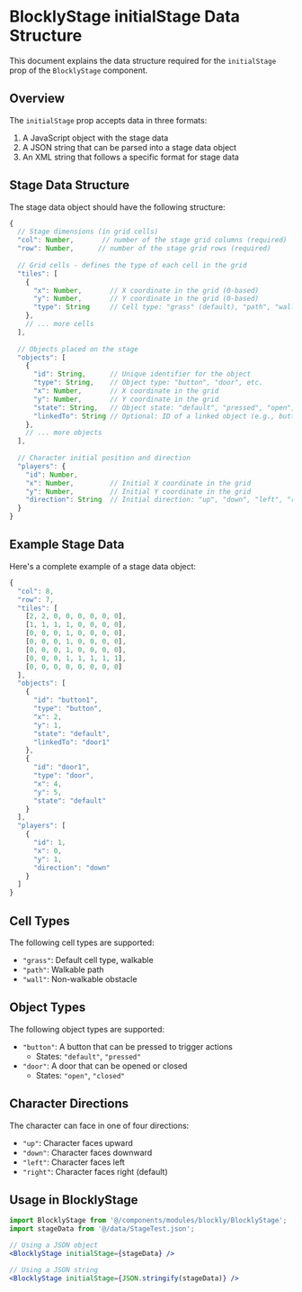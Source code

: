 # BlocklyStage initialStage Data Structure

This document explains the data structure required for the `initialStage` prop of the `BlocklyStage` component.

## Overview

The `initialStage` prop accepts data in three formats:
1. A JavaScript object with the stage data
2. A JSON string that can be parsed into a stage data object
3. An XML string that follows a specific format for stage data

## Stage Data Structure

The stage data object should have the following structure:

```javascript
{
  // Stage dimensions (in grid cells)
  "col": Number,       // number of the stage grid columns (required)
  "row": Number,      // number of the stage grid rows (required)
  
  // Grid cells - defines the type of each cell in the grid
  "tiles": [
    {
      "x": Number,       // X coordinate in the grid (0-based)
      "y": Number,       // Y coordinate in the grid (0-based)
      "type": String     // Cell type: "grass" (default), "path", "wall", etc.
    },
    // ... more cells
  ],
  
  // Objects placed on the stage
  "objects": [
    {
      "id": String,      // Unique identifier for the object
      "type": String,    // Object type: "button", "door", etc.
      "x": Number,       // X coordinate in the grid
      "y": Number,       // Y coordinate in the grid
      "state": String,   // Object state: "default", "pressed", "open", "closed", etc.
      "linkedTo": String // Optional: ID of a linked object (e.g., button linked to door)
    },
    // ... more objects
  ],
  
  // Character initial position and direction
  "players": {
    "id": Number,
    "x": Number,         // Initial X coordinate in the grid
    "y": Number,         // Initial Y coordinate in the grid
    "direction": String  // Initial direction: "up", "down", "left", "right" (default: "right")
  }
}
```

## Example Stage Data

Here's a complete example of a stage data object:

```javascript
{
  "col": 8,
  "row": 7,
  "tiles": [
    [2, 2, 0, 0, 0, 0, 0, 0],
    [1, 1, 1, 1, 0, 0, 0, 0],
    [0, 0, 0, 1, 0, 0, 0, 0],
    [0, 0, 0, 1, 0, 0, 0, 0],
    [0, 0, 0, 1, 0, 0, 0, 0],
    [0, 0, 0, 1, 1, 1, 1, 1],
    [0, 0, 0, 0, 0, 0, 0, 0]
  ],
  "objects": [
    {
      "id": "button1",
      "type": "button",
      "x": 2,
      "y": 1,
      "state": "default",
      "linkedTo": "door1"
    },
    {
      "id": "door1",
      "type": "door",
      "x": 4,
      "y": 5,
      "state": "default"
    }
  ],
  "players": [
    {
      "id": 1,
      "x": 0,
      "y": 1,
      "direction": "down"
    }
  ]
}
```

## Cell Types

The following cell types are supported:
- `"grass"`: Default cell type, walkable
- `"path"`: Walkable path
- `"wall"`: Non-walkable obstacle

## Object Types

The following object types are supported:
- `"button"`: A button that can be pressed to trigger actions
  - States: `"default"`, `"pressed"`
- `"door"`: A door that can be opened or closed
  - States: `"open"`, `"closed"`

## Character Directions

The character can face in one of four directions:
- `"up"`: Character faces upward
- `"down"`: Character faces downward
- `"left"`: Character faces left
- `"right"`: Character faces right (default)

## Usage in BlocklyStage

```jsx
import BlocklyStage from '@/components/modules/blockly/BlocklyStage';
import stageData from '@/data/StageTest.json';

// Using a JSON object
<BlocklyStage initialStage={stageData} />

// Using a JSON string
<BlocklyStage initialStage={JSON.stringify(stageData)} />
```